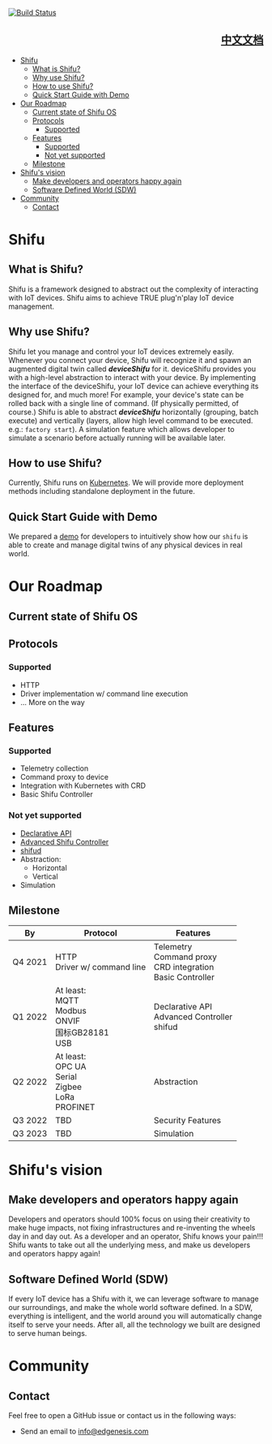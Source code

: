 [![Build Status](https://dev.azure.com/Edgenesis/shifu/_apis/build/status/Edgenesis.shifu?branchName=main)](https://dev.azure.com/Edgenesis/shifu/_build/latest?definitionId=1&branchName=main)

<div align="right">

## [中文文档](README-zh.md)

</div>

- [Shifu](#shifu)
  - [What is Shifu?](#what-is-shifu)
  - [Why use Shifu?](#why-use-shifu)
  - [How to use Shifu?](#how-to-use-shifu)
  - [Quick Start Guide with Demo](#quick-start-guide-with-demo)
- [Our Roadmap](#our-roadmap)
  - [Current state of Shifu OS](#current-state-of-shifu-os)
  - [Protocols](#protocols)
    - [Supported](#supported)
  - [Features](#features)
    - [Supported](#supported-1)
    - [Not yet supported](#not-yet-supported)
  - [Milestone](#milestone)
- [Shifu's vision](#shifus-vision)
  - [Make developers and operators happy again](#make-developers-and-operators-happy-again)
  - [Software Defined World (SDW)](#software-defined-world-sdw)
- [Community](#community)
  - [Contact](#contact)

# Shifu

## What is Shifu?

Shifu is a framework designed to abstract out the complexity of interacting with IoT devices. Shifu aims to achieve TRUE plug'n'play IoT device management.

## Why use Shifu?

Shifu let you manage and control your IoT devices extremely easily. Whenever you connect your device, Shifu will recognize it and spawn an augmented digital twin called ***deviceShifu*** for it. deviceShifu provides you with a high-level abstraction to interact with your device. By implementing the interface of the deviceShifu, your IoT device can achieve everything its designed for, and much more! For example, your device's state can be rolled back with a single line of command. (If physically permitted, of course.) Shifu is able to abstract ***deviceShifu*** horizontally (grouping, batch execute) and vertically (layers, allow high level command to be executed. e.g.: `factory start`). A simulation feature which allows developer to simulate a scenario before actually running will be available later.

## How to use Shifu?

Currently, Shifu runs on [Kubernetes](k8s.io). We will provide more deployment methods including standalone deployment in the future.

## Quick Start Guide with Demo
We prepared a [demo](docs/guide/quick-start-demo.md) for developers to intuitively show how our `shifu` is able to create and manage digital twins of any physical devices in real world. 

# Our Roadmap

## Current state of Shifu OS
## Protocols
### Supported
- HTTP
- Driver implementation w/ command line execution
- ... More on the way
## Features
### Supported
- Telemetry collection
- Command proxy to device
- Integration with Kubernetes with CRD
- Basic Shifu Controller
### Not yet supported
- [Declarative API](https://kubernetes.io/docs/concepts/extend-kubernetes/api-extension/custom-resources/#declarative-apis)
- [Advanced Shifu Controller](docs/design/design-shifuController.md)
- [shifud](docs/design/design-shifud.md)
- Abstraction:
  - Horizontal
  - Vertical
- Simulation

## Milestone
<table class="tg">
<thead>
  <tr>
    <th class="tg-0pky">By</th>
    <th class="tg-0pky">Protocol</th>
    <th class="tg-0pky">Features</th>
  </tr>
</thead>
<tbody>
  <tr>
    <td class="tg-0pky">Q4 2021</td>
    <td class="tg-0pky">HTTP<br>Driver w/ command line<br></td>
    <td class="tg-0pky">Telemetry<br>Command proxy<br>CRD integration<br>Basic Controller</td>
  </tr>
  <tr>
    <td class="tg-0pky">Q1 2022</td>
    <td class="tg-0pky">At least:<br>MQTT<br>Modbus<br>ONVIF<br>国标GB28181<br>USB</td>
    <td class="tg-0pky">Declarative API<br>Advanced Controller<br>shifud</td>
  </tr>
  <tr>
    <td class="tg-0pky">Q2 2022</td>
    <td class="tg-0pky">At least:<br>OPC UA<br>Serial<br>Zigbee<br>LoRa<br>PROFINET</td>
    <td class="tg-0pky">Abstraction</td>
  </tr>
  <tr>
    <td class="tg-0pky">Q3 2022</td>
    <td class="tg-0pky">TBD</td>
    <td class="tg-0pky">Security Features</td>
  </tr>
  <tr>
    <td class="tg-0pky">Q3 2023</td>
    <td class="tg-0pky">TBD</td>
    <td class="tg-0pky">Simulation</td>
  </tr>
</tbody>
</table>

# Shifu's vision

## Make developers and operators happy again

Developers and operators should 100% focus on using their creativity to make huge impacts, not fixing infrastructures and re-inventing the wheels day in and day out. As a developer and an operator, Shifu knows your pain!!! Shifu wants to take out all the underlying mess, and make us developers and operators happy again!

## Software Defined World (SDW)

If every IoT device has a Shifu with it, we can leverage software to manage our surroundings, and make the whole world software defined. In a SDW, everything is intelligent, and the world around you will automatically change itself to serve your needs. After all, all the technology we built are designed to serve human beings. 

# Community 

## Contact

Feel free to open a GitHub issue or contact us in the following ways:
- Send an email to info@edgenesis.com
